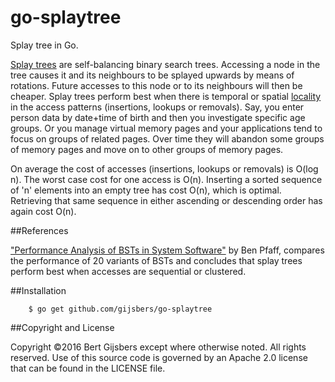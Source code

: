 # go-splaytree

Splay tree in Go.

[Splay trees](https://en.wikipedia.org/wiki/Splay_tree)
are self-balancing binary search trees.
Accessing a node in the tree causes it and its neighbours
to be splayed upwards by means of rotations.
Future accesses to this node or to its neighbours will then be cheaper.
Splay trees perform best when there is temporal or spatial
[locality](https://en.wikipedia.org/wiki/Locality_of_reference)
in the access patterns (insertions, lookups or removals).
Say, you enter person data by date+time of birth and then
you investigate specific age groups.
Or you manage virtual memory pages and your applications tend
to focus on groups of related pages. Over time they will
abandon some groups of memory pages and move on to other
groups of memory pages.

On average the cost of accesses (insertions, lookups or removals)
is O(log n). The worst case cost for one access is O(n).
Inserting a sorted sequence of 'n' elements into an empty tree
has cost O(n), which is optimal.  Retrieving that same sequence
in either ascending or descending order has again cost O(n).

##References

["Performance Analysis of BSTs in System Software"](http://benpfaff.org/papers/libavl.pdf)
by Ben Pfaff, compares the performance of 20 variants of BSTs and
concludes that splay trees perform best when accesses
are sequential or clustered.

##Installation

        $ go get github.com/gijsbers/go-splaytree

##Copyright and License

Copyright ©2016 Bert Gijsbers except where otherwise noted. All rights reserved.
Use of this source code is governed by an Apache 2.0 license
that can be found in the LICENSE file.
